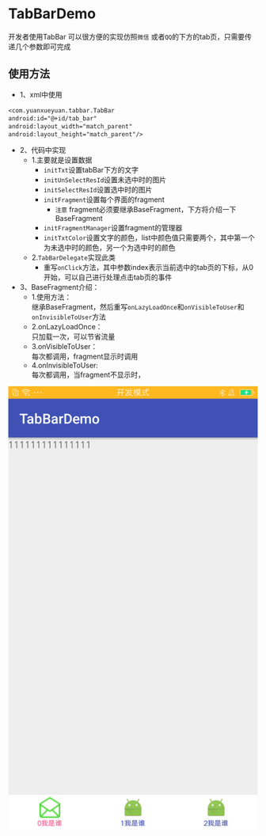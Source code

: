TabBarDemo
==
开发者使用TabBar 可以很方便的实现仿照`微信` 或者`QQ`的下方的tab页，只需要传递几个参数即可完成

## 使用方法
* 1、xml中使用
```
<com.yuanxueyuan.tabbar.TabBar
android:id="@+id/tab_bar"
android:layout_width="match_parent"
android:layout_height="match_parent"/>
```
* 2、代码中实现
  * 1.主要就是设置数据
    * `initTxt`设置tabBar下方的文字
    * `initUnSelectResId`设置未选中时的图片
    * `initSelectResId`设置选中时的图片
    * `initFragment`设置每个界面的fragment
      * `注意` fragment必须要继承BaseFragment，下方将介绍一下BaseFragment
    * `initFragmentManager`设置fragment的管理器
    * `initTxtColor`设置文字的颜色，list中颜色值只需要两个，其中第一个为未选中时的颜色，另一个为选中时的颜色
  * 2.`TabBarDelegate`实现此类
    * 重写`onClick`方法，其中参数index表示当前选中的tab页的下标，从0开始，可以自己进行处理点击tab页的事件
* 3、BaseFragment介绍：
  * 1.使用方法：\
    继承BaseFragment，然后重写`onLazyLoadOnce`和`onVisibleToUser`和 `onInvisibleToUser`方法
  * 2.onLazyLoadOnce：\
    只加载一次，可以节省流量
  * 3.onVisibleToUser： \
    每次都调用，fragment显示时调用
  * 4.onInvisibleToUser: \
    每次都调用，当fragment不显示时，
    
![](https://github.com/YXY001/TabBarDemo/blob/master/device-2017-06-01-150021.png?raw=true)  


    
    
